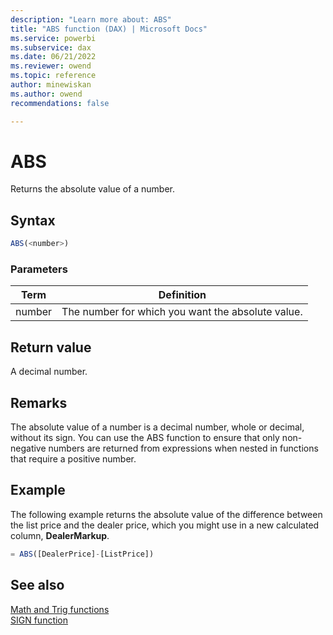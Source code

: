 ```yaml
---
description: "Learn more about: ABS"
title: "ABS function (DAX) | Microsoft Docs"
ms.service: powerbi 
ms.subservice: dax
ms.date: 06/21/2022
ms.reviewer: owend
ms.topic: reference
author: minewiskan
ms.author: owend 
recommendations: false

---
```


# ABS

Returns the absolute value of a number.  
  
## Syntax  
  
```js
ABS(<number>)  
```
  
### Parameters  
  
|Term|Definition|  
|--------|--------------|  
|number|The number for which you want the absolute value.|  
  
## Return value

A decimal number.  
  
## Remarks

The absolute value of a number is a decimal number, whole or decimal, without its sign. You can use the ABS function to ensure that only non-negative numbers are returned from expressions when nested in functions that require a positive number.  
  
## Example

The following example returns the absolute value of the difference between the list price and the dealer price, which you might use in a new calculated column, **DealerMarkup**.  
  
```js
= ABS([DealerPrice]-[ListPrice])  
```
  
## See also

[Math and Trig functions](math-and-trig-functions-dax.md)  
[SIGN function](sign-function-dax.md)  
